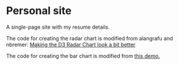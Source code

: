 # Personal site
A single-page site with my resume details. 

The code for creating the radar chart is modified from alangrafu and nbremer: [Making the D3 Radar Chart look a bit better](http://www.visualcinnamon.com/2013/09/making-d3-radar-chart-look-bit-better.html)

The code for creating the bar chart is modified from [this demo.](https://bl.ocks.org/hrecht/f84012ee860cb4da66331f18d588eee3)
